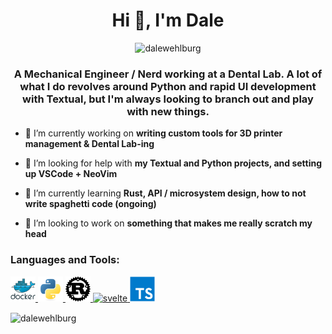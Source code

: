 <h1 align="center">Hi 👋, I'm Dale</h1>
<p align="center"> <img src="https://komarev.com/ghpvc/?username=dalewehlburg&label=Visitors&color=000000&style=flat" alt="dalewehlburg" /> </p>
<h3 align="center">A Mechanical Engineer / Nerd working at a Dental Lab. A lot of what I do revolves around Python and rapid UI development with Textual, but I'm always looking to branch out and play with new things.</h3>


- 🔭 I’m currently working on **writing custom tools for 3D printer management & Dental Lab-ing**

- 🤝 I’m looking for help with **my Textual and Python projects, and setting up VSCode + NeoVim**

- 🌱 I’m currently learning **Rust, API / microsystem design, how to not write spaghetti code (ongoing)**

- 👯 I’m looking to work on **something that makes me really scratch my head**

<!-- <h3 align="left">Connect with me:</h3>
<p align="left">
<a href="https://twitter.com/wehlby" target="blank"><img align="center" src="https://raw.githubusercontent.com/rahuldkjain/github-profile-readme-generator/master/src/images/icons/Social/twitter.svg" alt="wehlby" height="30" width="40" /></a>
<a href="https://linkedin.com/in/dalewehlburg" target="blank"><img align="center" src="https://raw.githubusercontent.com/rahuldkjain/github-profile-readme-generator/master/src/images/icons/Social/linked-in-alt.svg" alt="dalewehlburg" height="30" width="40" /></a>
</p> -->

<h3 align="left">Languages and Tools:</h3>
<p align="left"> <a href="https://www.docker.com/" target="_blank" rel="noreferrer"> <img src="https://raw.githubusercontent.com/devicons/devicon/master/icons/docker/docker-original-wordmark.svg" alt="docker" width="40" height="40"/> </a> <a href="https://www.python.org" target="_blank" rel="noreferrer"> <img src="https://raw.githubusercontent.com/devicons/devicon/master/icons/python/python-original.svg" alt="python" width="40" height="40"/> </a> <a href="https://www.rust-lang.org" target="_blank" rel="noreferrer"> <img src="https://raw.githubusercontent.com/devicons/devicon/master/icons/rust/rust-plain.svg" alt="rust" width="40" height="40"/> </a> <a href="https://svelte.dev" target="_blank" rel="noreferrer"> <img src="https://upload.wikimedia.org/wikipedia/commons/1/1b/Svelte_Logo.svg" alt="svelte" width="40" height="40"/> </a> <a href="https://www.typescriptlang.org/" target="_blank" rel="noreferrer"> <img src="https://raw.githubusercontent.com/devicons/devicon/master/icons/typescript/typescript-original.svg" alt="typescript" width="40" height="40"/> </a> </p>

<p><img align="center" src="https://github-readme-stats.vercel.app/api/top-langs?username=dalewehlburg&show_icons=true&locale=en&layout=compact" alt="dalewehlburg" /></p>

